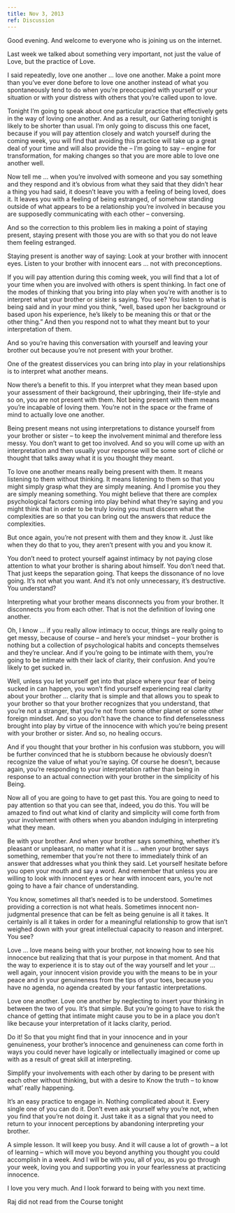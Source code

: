 ```yaml
---
title: Nov 3, 2013
ref: Discussion
---
```


Good evening. And welcome to everyone who is joining us on the
internet.

Last week we talked about something very important, not just the value
of Love, but the practice of Love.

I said repeatedly, love one another &hellip; love one another. Make a
point more than you&rsquo;ve ever done before to love one another
instead of what you spontaneously tend to do when you&rsquo;re
preoccupied with yourself or your situation or with your distress with
others that you&rsquo;re called upon to love.

Tonight I&rsquo;m going to speak about one particular practice that
effectively gets in the way of loving one another. And as a result, our
Gathering tonight is likely to be shorter than usual. I&rsquo;m only
going to discuss this one facet, because if you will pay attention
closely and watch yourself during the coming week, you will find that
avoiding this practice will take up a great deal of your time and will
also provide the &ndash; I&rsquo;m going to say &ndash; engine for
transformation, for making changes so that you are more able to love one
another well.

Now tell me &hellip; when you&rsquo;re involved with someone and you say
something and they respond and it&rsquo;s obvious from what they said
that they didn&rsquo;t hear a thing you had said, it doesn&rsquo;t leave
you with a feeling of being loved, does it. It leaves you with a feeling
of being estranged, of somehow standing outside of what appears to be a
relationship you&rsquo;re involved in because you are supposedly
communicating with each other &ndash; conversing.

And so the correction to this problem lies in making a point of staying
present, staying present with those you are with so that you do not
leave them feeling estranged.

Staying present is another way of saying: Look at your brother with
innocent eyes. Listen to your brother with innocent ears &hellip; not
with preconceptions.

If you will pay attention during this coming week, you will find that a
lot of your time when you are involved with others is spent thinking.
In fact one of the modes of thinking that you bring into play when
you&rsquo;re with another is to interpret what your brother or sister is
saying. You see? You listen to what is being said and in your mind you
think, &ldquo;well, based upon her background or based upon his
experience, he&rsquo;s likely to be meaning this or that or the other
thing.&rdquo; And then you respond not to what they meant but to your
interpretation of them.

And so you&rsquo;re having this conversation with yourself and leaving
your brother out because you&rsquo;re not present with your brother.

One of the greatest disservices you can bring into play in your
relationships is to interpret what another means.

Now there&rsquo;s a benefit to this. If you interpret what they mean
based upon your assessment of their background, their upbringing, their
life-style and so on, you are not present with them. Not being present
with them means you&rsquo;re incapable of loving them. You&rsquo;re not
in the space or the frame of mind to actually love one another.

Being present means not using interpretations to distance yourself from
your brother or sister &ndash; to keep the involvement minimal and
therefore less messy. You don&rsquo;t want to get too involved. And so
you will come up with an interpretation and then usually your response
will be some sort of cliché or thought that talks away what it is you
thought they meant.

To love one another means really being present with them. It means
listening to them without thinking. It means listening to them so that
you might simply grasp what they are simply meaning. And I promise you
they are simply meaning something. You might believe that there are
complex psychological factors coming into play behind what they&rsquo;re
saying and you might think that in order to be truly loving you must
discern what the complexities are so that you can bring out the answers
that reduce the complexities.

But once again, you&rsquo;re not present with them and they know it.
Just like when they do that to you, they aren&rsquo;t present with you
and you know it.

You don&rsquo;t need to protect yourself against intimacy by not paying
close attention to what your brother is sharing about himself. You
don&rsquo;t need that. That just keeps the separation going. That keeps
the dissonance of no love going. It&rsquo;s not what you want. And
it&rsquo;s not only unnecessary, it&rsquo;s destructive.  You
understand?

Interpreting what your brother means disconnects you from your brother.
It disconnects you from each other. That is not the definition of loving
one another.

Oh, I know &hellip; if you really allow intimacy to occur, things are
really going to get messy, because of course &ndash; and here&rsquo;s
your mindset &ndash; your brother is nothing but a collection of
psychological habits and concepts themselves and they&rsquo;re unclear.
And if you&rsquo;re going to be intimate with them, you&rsquo;re going
to be intimate with their lack of clarity, their confusion. And
you&rsquo;re likely to get sucked in.

Well, unless you let yourself get into that place where your fear of
being sucked in can happen, you won&rsquo;t find yourself experiencing
real clarity about your brother &hellip; clarity that is simple and that
allows you to speak to your brother so that your brother recognizes that
you understand, that you&rsquo;re not a stranger, that you&rsquo;re not
from some other planet or some other foreign mindset. And so you
don&rsquo;t have the chance to find defenselessness brought into play by
virtue of the innocence with which you&rsquo;re being present with your
brother or sister. And so, no healing occurs.

And if you thought that your brother in his confusion was stubborn, you
will be further convinced that he is stubborn because he obviously
doesn&rsquo;t recognize the value of what you&rsquo;re saying. Of course
he doesn&rsquo;t, because again, you&rsquo;re responding to your
interpretation rather than being in response to an actual connection
with your brother in the simplicity of his Being.

Now all of you are going to have to get past this. You are going to need
to pay attention so that you can see that, indeed, you do this.  You
will be amazed to find out what kind of clarity and simplicity will come
forth from your involvement with others when you abandon indulging in
interpreting what they mean.

Be with your brother. And when your brother says something, whether
it&rsquo;s pleasant or unpleasant, no matter what it is &hellip; when
your brother says something, remember that you&rsquo;re not there to
immediately think of an answer that addresses what you think they said.
Let yourself hesitate before you open your mouth and say a word. And
remember that unless you are willing to look with innocent eyes or hear
with innocent ears, you&rsquo;re not going to have a fair chance of
understanding.

You know, sometimes all that&rsquo;s needed is to be understood.
Sometimes providing a correction is not what heals. Sometimes innocent
non-judgmental presence that can be felt as being genuine is all it
takes. It certainly is all it takes in order for a meaningful
relationship to grow that isn&rsquo;t weighed down with your great
intellectual capacity to reason and interpret. You see?

Love &hellip; love means being with your brother, not knowing how to see
his innocence but realizing that that is your purpose in that moment.
And that the way to experience it is to stay out of the way yourself and
let your &hellip; well again, your innocent vision provide you with the
means to be in your peace and in your genuineness from the tips of your
toes, because you have no agenda, no agenda created by your fantastic
interpretations.

Love one another. Love one another by neglecting to insert your thinking
in between the two of you. It&rsquo;s that simple. But you&rsquo;re
going to have to risk the chance of getting that intimate might cause
you to be in a place you don&rsquo;t like because your interpretation of
it lacks clarity, period.

Do it! So that you might find that in your innocence and in your
genuineness, your brother&rsquo;s innocence and genuineness can come
forth in ways you could never have logically or intellectually imagined
or come up with as a result of great skill at interpreting.

Simplify your involvements with each other by daring to be present with
each other without thinking, but with a desire to Know the truth &ndash;
to know what&rsquo; really happening.

It&rsquo;s an easy practice to engage in. Nothing complicated about it.
Every single one of you can do it. Don&rsquo;t even ask yourself why
you&rsquo;re not, when you find that you&rsquo;re not doing it. Just
take it as a signal that you need to return to your innocent perceptions
by abandoning interpreting your brother.

A simple lesson. It will keep you busy. And it will cause a lot of
growth &ndash; a lot of learning &ndash; which will move you beyond
anything you thought you could accomplish in a week. And I will be with
you, all of you, as you go through your week, loving you and supporting
you in your fearlessness at practicing innocence.

I love you very much. And I look forward to being with you next time.

Raj did not read from the Course tonight
